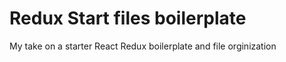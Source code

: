 # Redux Start files boilerplate

My take on a starter React Redux boilerplate and file orginization
